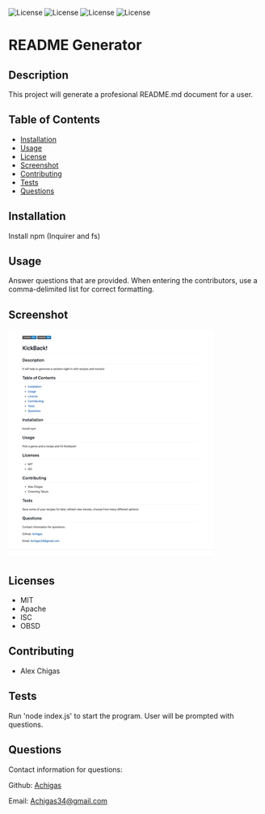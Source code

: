 

![License](https://img.shields.io/static/v1?label=License&message=MIT&color=BLUE) ![License](https://img.shields.io/static/v1?label=License&message=Apache&color=BLUE) ![License](https://img.shields.io/static/v1?label=License&message=ISC&color=BLUE) ![License](https://img.shields.io/static/v1?label=License&message=OBSD&color=BLUE)

# README Generator


## Description
This project will generate a profesional README.md document for a user. 

## Table of Contents

* [Installation](#installation)
* [Usage](#usage)
* [License](#license)
* [Screenshot](#screenshot)
* [Contributing](#contributing)
* [Tests](#tests)
* [Questions](#questions)


## Installation
Install npm (Inquirer and fs)

## Usage
Answer questions that are provided. When entering the contributors, use a comma-delimited list for correct formatting.

## Screenshot
![Example ReadMe](./images/ExampleReadMe.png)

## Licenses
* MIT  
* Apache  
* ISC  
* OBSD

## Contributing
* Alex Chigas

## Tests
Run 'node index.js' to start the program. User will be prompted with questions.

## Questions
Contact information for questions:  


Github: [Achigas](https://www.github.com/Achigas)  

Email: Achigas34@gmail.com
